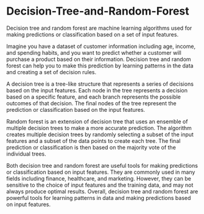 # Decision-Tree-and-Random-Forest

Decision tree and random forest are machine learning algorithms used for making predictions or classification based on a set of input features.

Imagine you have a dataset of customer information including age, income, and spending habits, and you want to predict whether a customer will purchase a product based on their information. Decision tree and random forest can help you to make this prediction by learning patterns in the data and creating a set of decision rules.

A decision tree is a tree-like structure that represents a series of decisions based on the input features. Each node in the tree represents a decision based on a specific feature, and each branch represents the possible outcomes of that decision. The final nodes of the tree represent the prediction or classification based on the input features.

Random forest is an extension of decision tree that uses an ensemble of multiple decision trees to make a more accurate prediction. The algorithm creates multiple decision trees by randomly selecting a subset of the input features and a subset of the data points to create each tree. The final prediction or classification is then based on the majority vote of the individual trees.

Both decision tree and random forest are useful tools for making predictions or classification based on input features. They are commonly used in many fields including finance, healthcare, and marketing. However, they can be sensitive to the choice of input features and the training data, and may not always produce optimal results. Overall, decision tree and random forest are powerful tools for learning patterns in data and making predictions based on input features.
